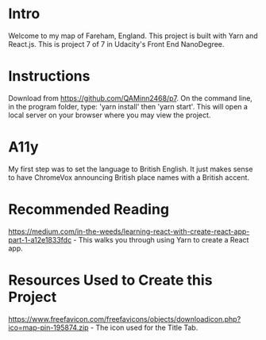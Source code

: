 # Intro

Welcome to my map of Fareham, England.  This project is built with Yarn and React.js.  This is project 7 of 7 in Udacity's Front End NanoDegree.

# Instructions

Download from https://github.com/QAMinn2468/p7.  On the command line, in the program folder, type: 'yarn install' then 'yarn start'.  This will open a local server on your browser where you may view the project.


# A11y

My first step was to set the language to British English.  It just makes sense to have ChromeVox announcing British place names with a British accent.



# Recommended Reading

https://medium.com/in-the-weeds/learning-react-with-create-react-app-part-1-a12e1833fdc - This walks you through using Yarn to create a React app.


# Resources Used to Create this Project

https://www.freefavicon.com/freefavicons/objects/downloadicon.php?ico=map-pin-195874.zip - The icon used for the Title Tab.
